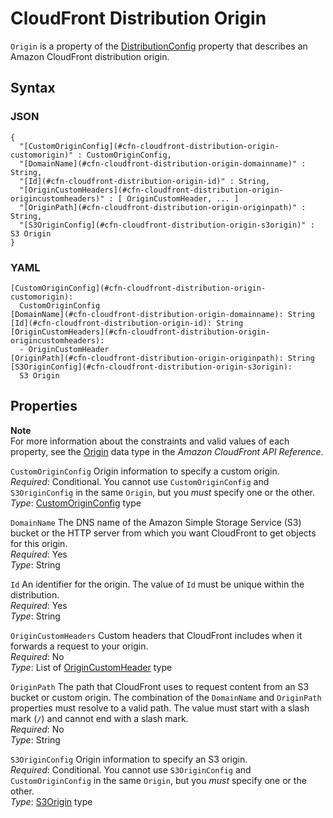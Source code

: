 # CloudFront Distribution Origin<a name="aws-properties-cloudfront-distribution-origin"></a>

`Origin` is a property of the [DistributionConfig](aws-properties-cloudfront-distribution-distributionconfig.md) property that describes an Amazon CloudFront distribution origin\.

## Syntax<a name="w4ab1c21c10c54c14c66b5"></a>

### JSON<a name="aws-properties-cloudfront-distribution-origin-syntax.json"></a>

```
{
  "[CustomOriginConfig](#cfn-cloudfront-distribution-origin-customorigin)" : CustomOriginConfig,
  "[DomainName](#cfn-cloudfront-distribution-origin-domainname)" : String,
  "[Id](#cfn-cloudfront-distribution-origin-id)" : String,
  "[OriginCustomHeaders](#cfn-cloudfront-distribution-origin-origincustomheaders)" : [ OriginCustomHeader, ... ]
  "[OriginPath](#cfn-cloudfront-distribution-origin-originpath)" : String,
  "[S3OriginConfig](#cfn-cloudfront-distribution-origin-s3origin)" : S3 Origin
}
```

### YAML<a name="aws-properties-cloudfront-distribution-origin-syntax.yaml"></a>

```
[CustomOriginConfig](#cfn-cloudfront-distribution-origin-customorigin):
  CustomOriginConfig
[DomainName](#cfn-cloudfront-distribution-origin-domainname): String
[Id](#cfn-cloudfront-distribution-origin-id): String
[OriginCustomHeaders](#cfn-cloudfront-distribution-origin-origincustomheaders):
  - OriginCustomHeader
[OriginPath](#cfn-cloudfront-distribution-origin-originpath): String
[S3OriginConfig](#cfn-cloudfront-distribution-origin-s3origin):
  S3 Origin
```

## Properties<a name="w4ab1c21c10c54c14c66b7"></a>

**Note**  
For more information about the constraints and valid values of each property, see the [Origin](https://docs.aws.amazon.com/cloudfront/latest/APIReference/API_Origin.html) data type in the *Amazon CloudFront API Reference*\.

`CustomOriginConfig`  <a name="cfn-cloudfront-distribution-origin-customorigin"></a>
Origin information to specify a custom origin\.  
*Required*: Conditional\. You cannot use `CustomOriginConfig` and `S3OriginConfig` in the same `Origin`, but you *must* specify one or the other\.  
*Type*: [CustomOriginConfig](aws-properties-cloudfront-distribution-customoriginconfig.md) type

`DomainName`  <a name="cfn-cloudfront-distribution-origin-domainname"></a>
The DNS name of the Amazon Simple Storage Service \(S3\) bucket or the HTTP server from which you want CloudFront to get objects for this origin\.  
*Required*: Yes  
*Type*: String

`Id`  <a name="cfn-cloudfront-distribution-origin-id"></a>
An identifier for the origin\. The value of `Id` must be unique within the distribution\.  
*Required*: Yes  
*Type*: String

`OriginCustomHeaders`  <a name="cfn-cloudfront-distribution-origin-origincustomheaders"></a>
Custom headers that CloudFront includes when it forwards a request to your origin\.  
*Required*: No  
*Type*: List of [OriginCustomHeader](aws-properties-cloudfront-distribution-origincustomheader.md) type

`OriginPath`  <a name="cfn-cloudfront-distribution-origin-originpath"></a>
The path that CloudFront uses to request content from an S3 bucket or custom origin\. The combination of the `DomainName` and `OriginPath` properties must resolve to a valid path\. The value must start with a slash mark \(`/`\) and cannot end with a slash mark\.  
*Required*: No  
*Type*: String

`S3OriginConfig`  <a name="cfn-cloudfront-distribution-origin-s3origin"></a>
Origin information to specify an S3 origin\.  
*Required*: Conditional\. You cannot use `S3OriginConfig` and `CustomOriginConfig` in the same `Origin`, but you *must* specify one or the other\.  
*Type*: [S3Origin](aws-properties-cloudfront-distribution-s3originconfig.md) type